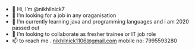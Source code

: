 - 👋 Hi, I’m @nikhilnick7
- 👀 I’m looking for a job in  any oraganisation
- 🌱 I’m currently learning java and programming languages and i am 2020 passed out
- 💞️ I’m looking to collaborate as fresher trainee or IT job role
- 📫 to reach  me .   nikhilnick1106@gmail.com     mobile no: 7995593280

<!---
nikhilnick7/nikhilnick7 is a ✨ special ✨ repository because its `README.md` (this file) appears on your GitHub profile.
You can click the Preview link to take a look at your changes.
--->
